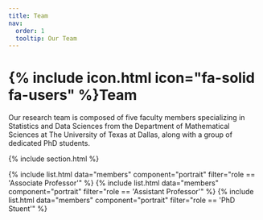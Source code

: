 ```yaml
---
title: Team
nav:
  order: 1
  tooltip: Our Team
---
```


# {% include icon.html icon="fa-solid fa-users" %}Team

Our research team is composed of five faculty members specializing in Statistics and Data Sciences from the Department of Mathematical Sciences at The University of Texas at Dallas, along with a group of dedicated PhD students.

{% include section.html %}

{% include list.html data="members" component="portrait" filter="role == 'Associate Professor'" %}
{% include list.html data="members" component="portrait" filter="role == 'Assistant Professor'" %}
{% include list.html data="members" component="portrait" filter="role == 'PhD Stuent'" %}

